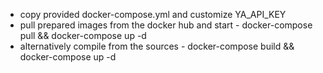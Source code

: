 * copy provided docker-compose.yml and customize YA_API_KEY
* pull prepared images from the docker hub and start - docker-compose pull && docker-compose up -d
* alternatively compile from the sources - docker-compose build && docker-compose up -d
